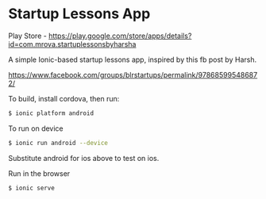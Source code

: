 Startup Lessons App
==========================

Play Store - https://play.google.com/store/apps/details?id=com.mrova.startuplessonsbyharsha

A simple Ionic-based startup lessons app, inspired by this fb post by Harsh.

https://www.facebook.com/groups/blrstartups/permalink/978685995486872/

To build, install cordova, then run:

```bash
$ ionic platform android
```

To run on device

```bash
$ ionic run android --device
```

Substitute android for ios above to test on ios.

Run in the browser

```bash
$ ionic serve
```
